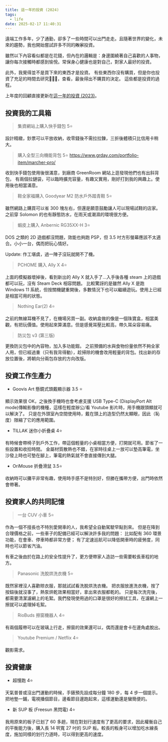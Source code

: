 ```yaml
---
title: 這一年的投資 (2024)
tags:
  - life
date: 2025-02-17 11:40:31
---
```


遠端工作多年，少了通勤，卻多了一些時間可以出門走走。且隨著世界的變化，未來的趨勢，我也開始嘗試許多不同的~~敗家~~投資。

雖然以下內容看似都是在花錢，但內在的邏輯是：身邊圍繞著自己喜歡的人事物，讓你每次接觸時都感到愉悅。常保身心健康也是對自己，對家人最好的投資。

此外，我覺得並不是買下來的東西才是投資。
有些東西你沒有購買，但是你也投資了充足的時間去研究，查看，最後得出不購買的決定。
這些都是投資的過程。

上年度的回顧直接更新在[這一年的投資 (2023)](life/my-investment-2023.md)。

<!-- truncate -->

## 投資我的工具箱

> 集資網站上購入快手錢包 5⭐

設計精緻，鈔票可以平放收納，收零錢後不需拉拉鍊，三折後體積只比信用卡稍大。

> 購入全型三向機能背包 5⭐
https://www.grday.com/portfolio-item/marcher-pro/

收到快手錢包使用後很滿意，到廠商 GreenRoom 網站上逛發現他們也有出斜背包，
有兩個拉鏈袋，可以臨時擴充容量，有趣又實用，剛好打到我的興趣上。使用後也相當滿意。

> 鞋全家福購入 Goodyear M2 防水戶外踏青鞋 5⭐

雖然網路上購買可以省 300 塊左右，但還是願意鼓勵讓人可以現場試鞋的店家。
之前穿 Solomon 的也有靜態防水，在雨天或潮濕的環境很方便。

> 蝦皮上購入 Anbernic RG35XX-H 3⭐

DOS 之類的 2D 遊戲都沒問題，效能也夠跑 PSP，但 3.5 吋方形螢幕應該不太適合。小小一台，偶而把玩心情好。

Update: 作工堪虞，過一陣子沒玩就開不了機。

> PCHOME 購入 Ally X 4⭐

上面的模擬器壞掉後，看到新出的 Ally X 就入手了...入手後各種 steam 上的遊戲都可以玩，沒有 Steam Deck 相容問題。
比較驚訝的是雖然 Ally X 是跑 Windows 11 系統，但按關機鍵重開後，多數情況下也可以繼續遊玩。使用上已經是相當可用的狀態。

> Nothing Ear(2) 4⭐

之前的無線耳機不見了，在機場另買一副。收納盒做的像是一個珠寶盒，相當美觀，有把玩價值。使用起來算滿意。但是感覺耳壓比較高，帶久耳朵容易痛。

> 防災包 v3 (第三版)

更換防災包中的內容物，加入多功能鉗。
之前預備的水與食物份量依然不夠全家人用，但已經過重（只有我背得動），趁掃除的機會改用輕量的背包。找出新的存放位置後，將朝向分兩包存放的方向改版。

## 投資工作生產力

- Goovis Art 懸鏡式頭戴顯示器 3.5 ⭐

顯示效果很 OK，之後換手機時也會考慮支援 USB Type-C (DisplayPort Alt mode)傳輸影像的機種，這樣在輕度辦公/看 Youtube 影片時，用手機跟頭顯就可以解決了。
只是在外頭室內空間使用時，戴在頭上的造型仍然太顯眼，因此（恥度）限縮了它的應用範圍。

- TILLAK 迷你小折疊桌 4⭐

有時候會帶椅子到戶外工作，帶這個輕量的小桌相當方便，打開就可用。節省了一些設置和收拾時間。
金屬材質散熱也不錯，在家時往桌上一放可以墊高筆電，坐沙發上時也可墊在腳上，筆電的熱氣就不會直接傳到大腿。

- OriMouse 折疊滑鼠 3.5⭐

收納時可以攤平非常有趣，使用時手感不是特別好，但勝在攜帶方便，出門時依然會帶著。

## 投資家人的共同記憶

> 一台 CUV 小車 5⭐️

作為一個不擅長也不特別愛開車的人，我希望全自動駕駛早點到來。
但是在降到合理價格之前，一些車子的配備已經可以解決許多我的問題：
比如配有 360 環景功能，在會車、停車時都非常方便；
有了定速巡航可以降低開車時的疲勞度，同時也可以節省汽油。

有車之後由於在路上的安全性提升了，更方便帶家人造訪一些需要較長車程的地方。

> Panasonic 洗脫烘洗衣機 5⭐

既然家裡沒人喜歡晾衣服，那就試試看洗脫烘洗衣機。
把衣服放進洗衣機，按了按鈕後就沒事了，熱泵烘乾效果相當好，拿出來衣服都乾的。
只是每次洗完後，都需要清潔濾網上的毛絮。我們發現使用過的口罩是很好的擦拭工具，在濾網上一擦就可以處理掉毛絮。

> RioBuds 擦窗機器人 4⭐

有兩個履帶可以在玻璃上行走，擦窗的效果還可以，偶而還是會卡在邊角處脫出。

> Youtube Premium / Netflix 4⭐

觀影需求。

## 投資健康

- 超慢跑 4⭐

天氣普普或沒出門運動的時候，手錶預先設成每分鐘 180 步，每 4 步一個提示。
把地墊一鋪，電視播個節目，邊看節目邊跑起來，這樣運動還是蠻簡便的。

- 新 SUP 板 (Freesun 黑閃電) 4⭐

我用原來的板子已划了 60 多趟，現在對划行速度有了更高的要求，因此權衡自己的平衡能力後，購入長 14 呎寬 27 吋的 SUP 板。較長的粄身可以增加吃水線長度，施加同樣的划行力道時，可以得到更高的速度。

